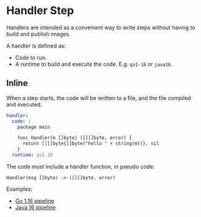# Handler Step

Handlers are intended as a convenient way to write steps without having to build and publish images.

A handler is defined as:

* Code to run.
* A runtime to build and execute the code. E.g. `go1-16` or `java16`.

## Inline

When a step starts, the code will be written to a file, and the file compiled and executed.

```yaml
handler:
  code: |
    package main

    func Handler(m []byte) ([][]byte, error) {
      return [][]byte{[]byte("hello " + string(m))}, nil
    }
  runtime: go1.16
```

The code must include a handler function, in pseudo code:

```
Handler(msg []byte) -> ([][]byte, error) 
```

Examples:

* [Go 1.16 pipeline](../examples/go1-16-pipeline.yaml)
* [Java 16 pipeline](../examples/java16-pipeline.yaml)

